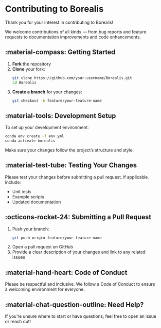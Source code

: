 # Contributing to Borealis

Thank you for your interest in contributing to Borealis!

We welcome contributions of all kinds — from bug reports and feature requests to documentation improvements and code enhancements.

## :material-compass: Getting Started

1. **Fork** the repository  
2. **Clone** your fork:
   ```bash
   git clone https://github.com/your-username/Borealis.git
   cd Borealis
   ```
3. **Create a branch** for your changes:
   ```bash
   git checkout -b feature/your-feature-name
   ```

## :material-tools: Development Setup

To set up your development environment:

```bash
conda env create -f env.yml
conda activate borealis
```

Make sure your changes follow the project’s structure and style.

## :material-test-tube: Testing Your Changes

Please test your changes before submitting a pull request. If applicable, include:
- Unit tests
- Example scripts
- Updated documentation

## :octicons-rocket-24: Submitting a Pull Request

1. Push your branch:
   ```bash
   git push origin feature/your-feature-name
   ```
2. Open a pull request on GitHub  
3. Provide a clear description of your changes and link to any related issues

## :material-hand-heart: Code of Conduct

Please be respectful and inclusive. We follow a Code of Conduct to ensure a welcoming environment for everyone.

## :material-chat-question-outline: Need Help?

If you're unsure where to start or have questions, feel free to open an issue or reach out!

